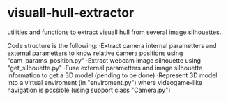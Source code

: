 # visuall-hull-extractor
utilities and functions to extract visuall hull from several image silhouettes.

Code structure is the following:
·Extract camera internal parametters and external parametters to know relative camera positions using "cam_params_position.py"
·Extract webcam image silhouette using "get_silhouette.py"
·Fuse external parametters and image silhouette information to get a 3D model (pending to be done)
·Represent 3D model into a virtual enviroment (in "enviroment.py") where videogame-like navigation is possible (using support class "Camera.py")

